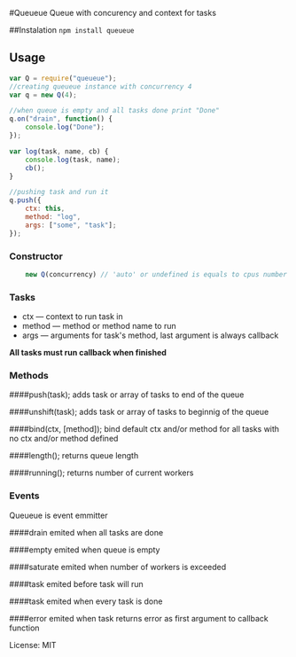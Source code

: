 #Queueue
Queue with concurency and context for tasks

##Instalation
`npm install queueue`

## Usage
```js
var Q = require("queueue");
//creating queueue instance with concurrency 4
var q = new Q(4);

//when queue is empty and all tasks done print "Done"
q.on("drain", function() {
    console.log("Done");
});

var log(task, name, cb) {
    console.log(task, name);
    cb();
}

//pushing task and run it
q.push({
    ctx: this,
    method: "log",
    args: ["some", "task"];
});

```

### Constructor
```js
    new Q(concurrency) // 'auto' or undefined is equals to cpus number
```

### Tasks
* ctx — context to run task in
* method — method or method name to run
* args — arguments for task's method, last argument is always callback

**All tasks must run callback when finished**


### Methods
####push(task);
adds task or array of tasks to end of the queue

####unshift(task);
adds task or array of tasks to beginnig of the queue

####bind(ctx, [method]);
bind default ctx and/or method for all tasks with no ctx and/or method defined

####length();
returns queue length

####running();
returns number of current workers

### Events
Queueue is event emmitter

####drain
emited when all tasks are done

####empty
emited when queue is empty

####saturate
emited when number of workers is exceeded

####task
emited before task will run

####task
emited when every task is done

####error
emited when task returns error as first argument to callback function

License: MIT

